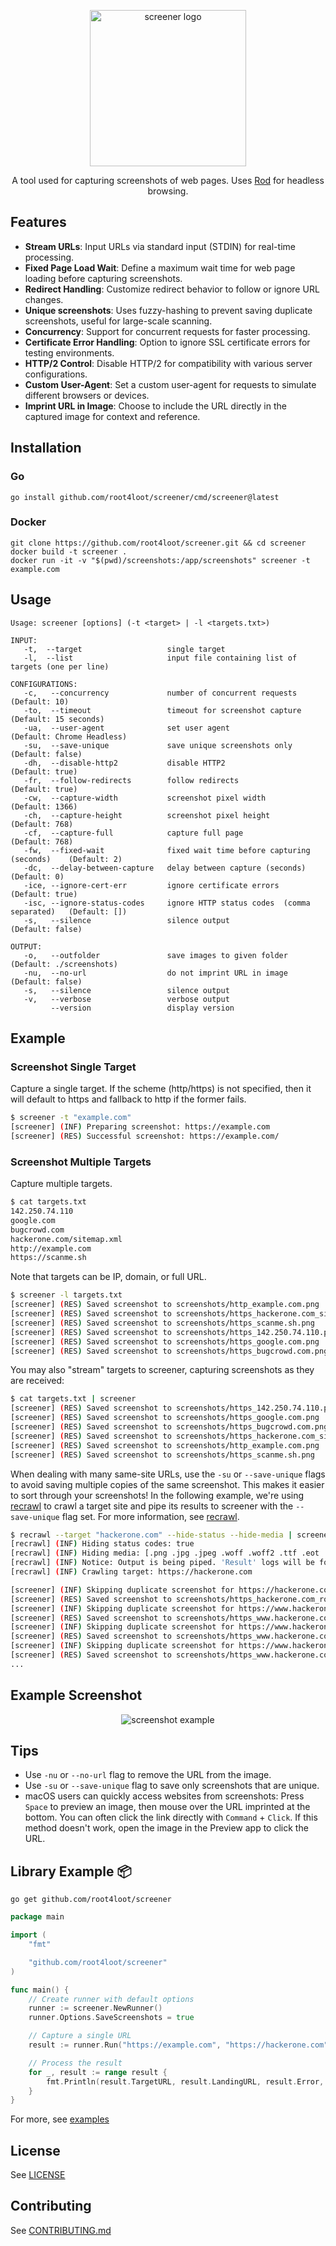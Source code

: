 <p align="center">
<img src="./assets/logo.png" alt="screener logo" width="250"/>
</p>

<div align="center">
A tool used for capturing screenshots of web pages. Uses <a href="https://github.com/go-rod/rod">Rod</a> for headless browsing.
</div>

## Features

- **Stream URLs**: Input URLs via standard input (STDIN) for real-time processing.
- **Fixed Page Load Wait**: Define a maximum wait time for web page loading before capturing screenshots.
- **Redirect Handling**: Customize redirect behavior to follow or ignore URL changes.
- **Unique screenshots**: Uses fuzzy-hashing to prevent saving duplicate screenshots, useful for large-scale scanning.
- **Concurrency**: Support for concurrent requests for faster processing.
- **Certificate Error Handling**: Option to ignore SSL certificate errors for testing environments.
- **HTTP/2 Control**: Disable HTTP/2 for compatibility with various server configurations.
- **Custom User-Agent**: Set a custom user-agent for requests to simulate different browsers or devices.
- **Imprint URL in Image**: Choose to include the URL directly in the captured image for context and reference.

## Installation

### Go

```
go install github.com/root4loot/screener/cmd/screener@latest
```

### Docker

```
git clone https://github.com/root4loot/screener.git && cd screener
docker build -t screener .
docker run -it -v "$(pwd)/screenshots:/app/screenshots" screener -t example.com
```

## Usage

```
Usage: screener [options] (-t <target> | -l <targets.txt>)

INPUT:
   -t,  --target                   single target
   -l,  --list                     input file containing list of targets (one per line)

CONFIGURATIONS:
   -c,   --concurrency             number of concurrent requests                 (Default: 10)
   -to,  --timeout                 timeout for screenshot capture                (Default: 15 seconds)
   -ua,  --user-agent              set user agent                                (Default: Chrome Headless)
   -su,  --save-unique             save unique screenshots only                  (Default: false)
   -dh,  --disable-http2           disable HTTP2                                 (Default: true)
   -fr,  --follow-redirects        follow redirects                              (Default: true)
   -cw,  --capture-width           screenshot pixel width                        (Default: 1366)
   -ch,  --capture-height          screenshot pixel height                       (Default: 768)
   -cf,  --capture-full            capture full page                             (Default: 768)
   -fw,  --fixed-wait              fixed wait time before capturing (seconds)    (Default: 2)
   -dc,  --delay-between-capture   delay between capture (seconds)               (Default: 0)
   -ice, --ignore-cert-err         ignore certificate errors                     (Default: true)
   -isc, --ignore-status-codes     ignore HTTP status codes  (comma separated)   (Default: [])
   -s,   --silence                 silence output                                (Default: false)

OUTPUT:
   -o,   --outfolder               save images to given folder                   (Default: ./screenshots)
   -nu,  --no-url                  do not imprint URL in image                   (Default: false)
   -s,   --silence                 silence output
   -v,   --verbose                 verbose output
         --version                 display version
```

## Example

### Screenshot Single Target

Capture a single target. If the scheme (http/https) is not specified, then it will default to https and fallback to http if the former fails.

```sh
$ screener -t "example.com"
[screener] (INF) Preparing screenshot: https://example.com
[screener] (RES) Successful screenshot: https://example.com/
```

### Screenshot Multiple Targets

Capture multiple targets.

```sh
$ cat targets.txt
142.250.74.110
google.com
bugcrowd.com
hackerone.com/sitemap.xml
http://example.com
https://scanme.sh
```

Note that targets can be IP, domain, or full URL.

```sh
$ screener -l targets.txt
[screener] (RES) Saved screenshot to screenshots/http_example.com.png
[screener] (RES) Saved screenshot to screenshots/https_hackerone.com_sitemap.xml.png
[screener] (RES) Saved screenshot to screenshots/https_scanme.sh.png
[screener] (RES) Saved screenshot to screenshots/https_142.250.74.110.png
[screener] (RES) Saved screenshot to screenshots/https_google.com.png
[screener] (RES) Saved screenshot to screenshots/https_bugcrowd.com.png
```

You may also "stream" targets to screener, capturing screenshots as they are received:

```sh
$ cat targets.txt | screener
[screener] (RES) Saved screenshot to screenshots/https_142.250.74.110.png
[screener] (RES) Saved screenshot to screenshots/https_google.com.png
[screener] (RES) Saved screenshot to screenshots/https_bugcrowd.com.png
[screener] (RES) Saved screenshot to screenshots/https_hackerone.com_sitemap.xml.png
[screener] (RES) Saved screenshot to screenshots/http_example.com.png
[screener] (RES) Saved screenshot to screenshots/https_scanme.sh.png
```

When dealing with many same-site URLs, use the `-su` or `--save-unique` flags to avoid saving multiple copies of the same screenshot. This makes it easier to sort through your screenshots!
In the following example, we're using [recrawl](https://github.com/root4loot/recrawl) to crawl a target site and pipe its results to screener with the `--save-unique` flag set. For more information, see [recrawl](https://github.com/root4loot/recrawl).

```sh
$ recrawl --target "hackerone.com" --hide-status --hide-media | screener --save-unique
[recrawl] (INF) Hiding status codes: true
[recrawl] (INF) Hiding media: [.png .jpg .jpeg .woff .woff2 .ttf .eot .svg .gif .ico .webp .mp4 .webm .mp3 .wav .flac .aac .ogg .m4a .flv .avi .mov .wmv .swf .mkv .m4v .3gp .3g2]
[recrawl] (INF) Notice: Output is being piped. 'Result' logs will be formatted accordingly.
[recrawl] (INF) Crawling target: https://hackerone.com

[screener] (INF) Skipping duplicate screenshot for https://hackerone.com/robots.txt
[screener] (RES) Saved screenshot to screenshots/https_hackerone.com_robots.txt.png
[screener] (INF) Skipping duplicate screenshot for https://www.hackerone.com/node/12420/
[screener] (RES) Saved screenshot to screenshots/https_www.hackerone.com_node_12420.png
[screener] (INF) Skipping duplicate screenshot for https://www.hackerone.com/product/challenge/
[screener] (RES) Saved screenshot to screenshots/https_www.hackerone.com_product_challenge.png
[screener] (INF) Skipping duplicate screenshot for https://www.hackerone.com/node/9916/
[screener] (RES) Saved screenshot to screenshots/https_www.hackerone.com_node_9916.png
...
```


## Example Screenshot

<p align="center">
<img src="./assets/https_example.com.png" alt="screenshot example"/>
</p>

## Tips
- Use `-nu` or `--no-url` flag to remove the URL from the image.
- Use `-su` or `--save-unique` flag to save only screenshots that are unique.
-  macOS users can quickly access websites from screenshots: Press `Space` to preview an image, then mouse over the URL imprinted at the bottom. You can often click the link directly with `Command` + `Click`. If this method doesn't work, open the image in the Preview app to click the URL.


## Library Example 📦

```
go get github.com/root4loot/screener
```

```go
package main

import (
	"fmt"

	"github.com/root4loot/screener"
)

func main() {
	// Create runner with default options
	runner := screener.NewRunner()
	runner.Options.SaveScreenshots = true

	// Capture a single URL
	result := runner.Run("https://example.com", "https://hackerone.com")

	// Process the result
	for _, result := range result {
		fmt.Println(result.TargetURL, result.LandingURL, result.Error, len(result.Image))
	}
}

```

For more, see [examples](https://github.com/root4loot/screener/tree/master/examples)

## License

See [LICENSE](LICENSE)

## Contributing

See [CONTRIBUTING.md](CONTRIBUTING.md)

